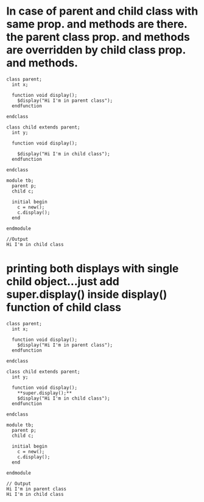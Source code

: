 # In case of parent and child class with same prop. and methods are there. the parent class prop. and methods are overridden by child class prop. and methods.
```
class parent;
  int x;
  
  function void display();
    $display("Hi I'm in parent class");
  endfunction
  
endclass

class child extends parent;
  int y;
  
  function void display();
    
    $display("Hi I'm in child class");
  endfunction
  
endclass

module tb;
  parent p;
  child c;
  
  initial begin
    c = new();
    c.display();
  end
  
endmodule

//Output
Hi I'm in child class
```

# printing both displays with single child object...just add super.display() inside display() function of child class

```
class parent;
  int x;
  
  function void display();
    $display("Hi I'm in parent class");
  endfunction
  
endclass

class child extends parent;
  int y;
  
  function void display();
    **super.display();**
    $display("Hi I'm in child class");
  endfunction
  
endclass

module tb;
  parent p;
  child c;
  
  initial begin
    c = new();
    c.display();
  end
  
endmodule

// Output
Hi I'm in parent class
Hi I'm in child class
```
